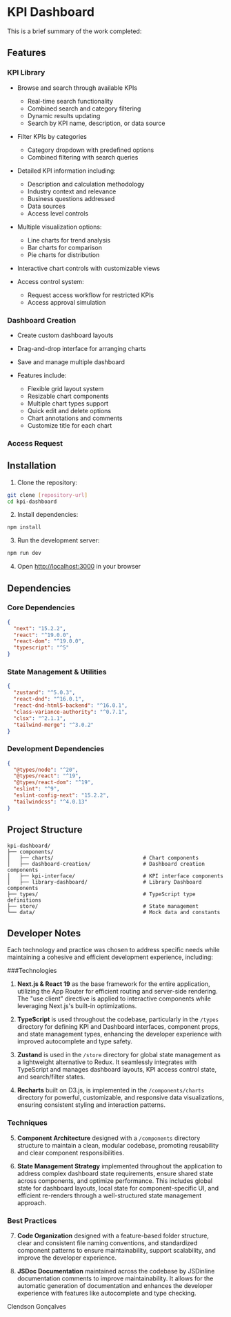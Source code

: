 # KPI Dashboard

This is a brief summary of the work completed:

## Features

### KPI Library
- Browse and search through available KPIs
  - Real-time search functionality
  - Combined search and category filtering
  - Dynamic results updating
  - Search by KPI name, description, or data source

- Filter KPIs by categories
  - Category dropdown with predefined options
  - Combined filtering with search queries

- Detailed KPI information including:
  - Description and calculation methodology
  - Industry context and relevance
  - Business questions addressed
  - Data sources
  - Access level controls

- Multiple visualization options:
  - Line charts for trend analysis
  - Bar charts for comparison
  - Pie charts for distribution

- Interactive chart controls with customizable views

- Access control system:
  - Request access workflow for restricted KPIs
  - Access approval simulation

### Dashboard Creation
- Create custom dashboard layouts
- Drag-and-drop interface for arranging charts
- Save and manage multiple dashboard

- Features include:
  - Flexible grid layout system
  - Resizable chart components
  - Multiple chart types support
  - Quick edit and delete options
  - Chart annotations and comments
  - Customize title for each chart

### Access Request

###

## Installation

1. Clone the repository:
```bash
git clone [repository-url]
cd kpi-dashboard
```

2. Install dependencies:
```bash
npm install
```

3. Run the development server:
```bash
npm run dev
```

4. Open [http://localhost:3000](http://localhost:3000) in your browser

## Dependencies

### Core Dependencies
```json
{
  "next": "15.2.2",
  "react": "^19.0.0",
  "react-dom": "^19.0.0",
  "typescript": "^5"
}
```

### State Management & Utilities
```json
{
  "zustand": "^5.0.3",
  "react-dnd": "^16.0.1",
  "react-dnd-html5-backend": "^16.0.1",
  "class-variance-authority": "^0.7.1",
  "clsx": "^2.1.1",
  "tailwind-merge": "^3.0.2"
}
```

### Development Dependencies
```json
{
  "@types/node": "^20",
  "@types/react": "^19",
  "@types/react-dom": "^19",
  "eslint": "^9",
  "eslint-config-next": "15.2.2",
  "tailwindcss": "^4.0.13"
}
```

## Project Structure

```
kpi-dashboard/
├── components/
│   ├── charts/                             # Chart components
│   ├── dashboard-creation/                 # Dashboard creation components
│   ├── kpi-interface/                      # KPI interface components
│   ├── library-dashboard/                  # Library Dashboard components
├── types/                                  # TypeScript type definitions
├── store/                                  # State management
└── data/                                   # Mock data and constants
```

## Developer Notes

Each technology and practice was chosen to address specific needs while maintaining a cohesive and efficient development experience, including:

###Technologies

1. **Next.js & React 19** as the base framework for the entire application, utilizing the App Router for efficient routing and server-side rendering. The "use client" directive is applied to interactive components while leveraging Next.js's built-in optimizations.

2. **TypeScript** is used throughout the codebase, particularly in the `/types` directory for defining KPI and Dashboard interfaces, component props, and state management types, enhancing the developer experience with improved autocomplete and type safety.

3. **Zustand** is used in the `/store` directory for global state management as a lightweight alternative to Redux. It seamlessly integrates with TypeScript and manages dashboard layouts, KPI access control state, and search/filter states.

4. **Recharts** built on D3.js, is implemented in the `/components/charts` directory for powerful, customizable, and responsive data visualizations, ensuring consistent styling and interaction patterns.

### Techniques

5. **Component Architecture** designed with a `/components` directory structure to maintain a clean, modular codebase, promoting reusability and clear component responsibilities.

6. **State Management Strategy** implemented throughout the application to address complex dashboard state requirements, ensure shared state across components, and optimize performance. This includes global state for dashboard layouts, local state for component-specific UI, and efficient re-renders through a well-structured state management approach.

### Best Practices

7. **Code Organization** designed with a feature-based folder structure, clear and consistent file naming conventions, and standardized component patterns to ensure maintainability, support scalability, and improve the developer experience.  

8. **JSDoc Documentation** maintained across the codebase by JSDinline documentation comments to improve maintainability. It allows for the automatic generation of documentation and enhances the developer experience with features like autocomplete and type checking.



Clendson Gonçalves